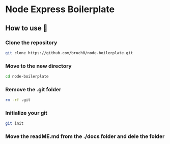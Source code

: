 # Node Express Boilerplate

## How to use 🧾

### Clone the repository

```bash
git clone https://github.com/bruch0/node-boilerplate.git
```

### Move to the new directory

```bash
cd node-boilerplate
```

### Remove the .git folder

```bash
rm -rf .git
```

### Initialize your git

```bash
git init
```

### Move the readME.md from the ./docs folder and dele the folder